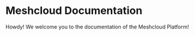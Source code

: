 # Meshcloud Documentation
Howdy! We welcome you to the documentation of the Meshcloud Platform!





